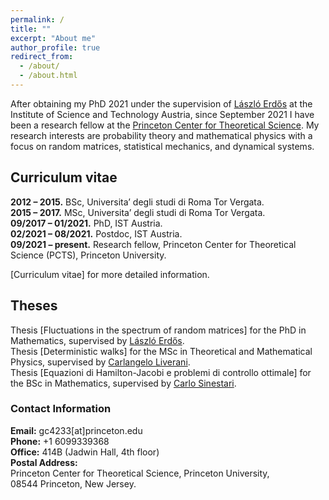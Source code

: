 ```yaml
---
permalink: /
title: ""
excerpt: "About me"
author_profile: true
redirect_from: 
  - /about/
  - /about.html
---
```


After obtaining my PhD 2021 under the supervision of [László Erdős](https://ist.ac.at/en/research/erdoes-group/) at the Institute of Science and Technology Austria, since September 2021 I have been a research fellow at the [Princeton Center for Theoretical Science](https://pcts.princeton.edu). My research interests are probability theory and mathematical physics with a focus on random matrices, statistical mechanics, and dynamical systems.



## **Curriculum vitae**

**2012 – 2015.** BSc, Universita’ degli studi di Roma Tor Vergata.  
**2015 – 2017.** MSc, Universita’ degli studi di Roma Tor Vergata.  
**09/2017 – 01/2021.** PhD, IST Austria.  
**02/2021 – 08/2021.** Postdoc, IST Austria.  
**09/2021 – present.** Research fellow, Princeton Center for Theoretical Science (PCTS), Princeton University.    

[Curriculum vitae] for more detailed information.

## **Theses**

Thesis [Fluctuations in the spectrum of random matrices] for the PhD in Mathematics, supervised by [László Erdős](https://ist.ac.at/en/research/erdoes-group/).  
Thesis [Deterministic walks] for the MSc in Theoretical and Mathematical Physics, supervised by [Carlangelo Liverani](https://www.mat.uniroma2.it/~liverani/).  
Thesis [Equazioni di Hamilton-Jacobi e problemi di controllo ottimale] for the BSc in Mathematics, supervised by [Carlo Sinestari](https://www.mat.uniroma2.it/~sinestra/).  


### **Contact Information**

**Email:** gc4233[at]princeton.edu  
**Phone:** +1 6099339368   
**Office:** 414B (Jadwin Hall, 4th floor)  
**Postal Address:**    
Princeton Center for Theoretical Science, Princeton University,  
08544 Princeton, New Jersey.  


